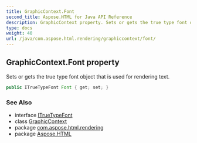 ```yaml
---
title: GraphicContext.Font
second_title: Aspose.HTML for Java API Reference
description: GraphicContext property. Sets or gets the true type font object that is used for rendering text
type: docs
weight: 40
url: /java/com.aspose.html.rendering/graphiccontext/font/
---
```

## GraphicContext.Font property

Sets or gets the true type font object that is used for rendering text.

```java
public ITrueTypeFont Font { get; set; }
```

### See Also

* interface [ITrueTypeFont](../../../com.aspose.html.drawing/itruetypefont/)
* class [GraphicContext](../)
* package [com.aspose.html.rendering](../../../com.aspose.html.rendering/)
* package [Aspose.HTML](../../../)
